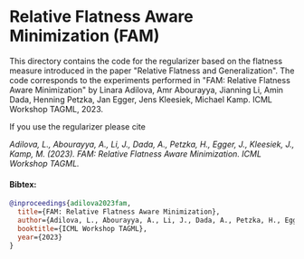 # Relative Flatness Aware Minimization (FAM)

This directory contains the code for the regularizer based on the flatness measure introduced in the paper "Relative Flatness and Generalization".
The code corresponds to the experiments performed in "FAM: Relative Flatness Aware Minimization" by Linara Adilova, Amr Abourayya, Jianning Li, Amin Dada, Henning Petzka, Jan Egger, Jens Kleesiek, Michael Kamp. ICML Workshop TAGML, 2023.

If you use the regularizer please cite

_Adilova, L., Abourayya, A., Li, J., Dada, A., Petzka, H., Egger, J., Kleesiek, J., Kamp, M. (2023). FAM: Relative Flatness Aware Minimization. ICML Workshop TAGML._

#### Bibtex:
```bibtex
@inproceedings{adilova2023fam,
  title={FAM: Relative Flatness Aware Minimization},
  author={Adilova, L., Abourayya, A., Li, J., Dada, A., Petzka, H., Egger, J., Kleesiek, J., Kamp, M.},
  booktitle={ICML Workshop TAGML},
  year={2023}
}
```